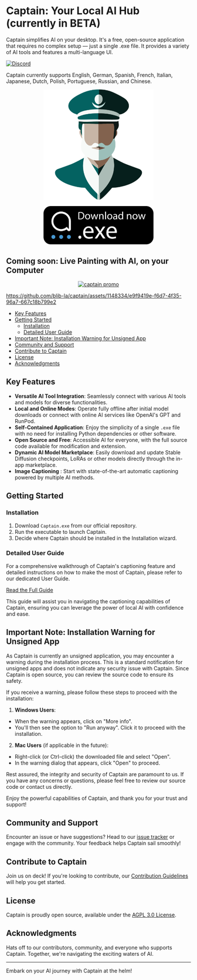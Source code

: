 # Captain: Your Local AI Hub (currently in BETA)

Captain simplifies AI on your desktop. It's a free, open-source application that requires no complex
setup — just a single .exe file. It provides a variety of AI tools and features a multi-language UI.

[![Discord](https://img.shields.io/discord/1091306623819059300?color=7289da&label=Discord&logo=discord&logoColor=fff&style=for-the-badge)](https://discord.com/invite/m3TBB9XEkb)

Captain currently supports English, German, Spanish, French, Italian, Japanese, Dutch, Polish,
Portuguese, Russian, and Chinese.

<p align="center">
    <img src="./docs/logo.png" alt="Download Captain" width="300">
</p>

<!-- releases -->
<p align="center">
  <a href="https://github.com/blib-la/captain/releases/download/v1.0.0-alpha.10/Captain-Setup-1.0.0-alpha.10.exe">
    <img src="./docs/download.svg" alt="Download Captain" width="300">
  </a>
</p>
<!-- releasesstop -->

## Coming soon: Live Painting with AI, on your Computer

<p align="center">
    <a href="https://www.youtube.com/watch?v=EbZMRe1Xgww"><img src="https://github.com/blib-la/captain/assets/1148334/24ffe548-6348-4517-9921-3a234f1e2705" alt="captain promo" /></a>
</p>

https://github.com/blib-la/captain/assets/1148334/e9f9419e-f6d7-4f35-96a7-667c18b799e2

<!-- toc -->

- [Key Features](#key-features)
- [Getting Started](#getting-started)
  * [Installation](#installation)
  * [Detailed User Guide](#detailed-user-guide)
- [Important Note: Installation Warning for Unsigned App](#important-note-installation-warning-for-unsigned-app)
- [Community and Support](#community-and-support)
- [Contribute to Captain](#contribute-to-captain)
- [License](#license)
- [Acknowledgments](#acknowledgments)

<!-- tocstop -->

## Key Features

-   **Versatile AI Tool Integration**: Seamlessly connect with various AI tools and models for
    diverse functionalities.
-   **Local and Online Modes**: Operate fully offline after initial model downloads or connect with
    online AI services like OpenAI's GPT and RunPod.
-   **Self-Contained Application**: Enjoy the simplicity of a single `.exe` file with no need for
    installing Python dependencies or other software.
-   **Open Source and Free**: Accessible AI for everyone, with the full source code available for
    modification and extension.
-   **Dynamic AI Model Marketplace**: Easily download and update Stable Diffusion checkpoints, LoRAs
    or other models directly through the in-app marketplace.
-   **Image Captioning** : Start with state-of-the-art automatic captioning powered by multiple AI
    methods.

## Getting Started

### Installation

1. Download `Captain.exe` from our official repository.
2. Run the executable to launch Captain.
3. Decide where Captain should be installed in the Installation wizard.

### Detailed User Guide

For a comprehensive walkthrough of Captain's captioning feature and detailed instructions on how to
make the most of Captain, please refer to our dedicated User Guide.

[Read the Full Guide](./docs/GUIDE.md)

This guide will assist you in navigating the captioning capabilities of Captain, ensuring you can
leverage the power of local AI with confidence and ease.

## Important Note: Installation Warning for Unsigned App

As Captain is currently an unsigned application, you may encounter a warning during the installation
process. This is a standard notification for unsigned apps and does not indicate any security issue
with Captain. Since Captain is open source, you can review the source code to ensure its safety.

If you receive a warning, please follow these steps to proceed with the installation:

1. **Windows Users**:

-   When the warning appears, click on "More info".
-   You'll then see the option to "Run anyway". Click it to proceed with the installation.

2. **Mac Users** (if applicable in the future):

-   Right-click (or Ctrl-click) the downloaded file and select "Open".
-   In the warning dialog that appears, click "Open" to proceed.

Rest assured, the integrity and security of Captain are paramount to us. If you have any concerns or
questions, please feel free to review our source code or contact us directly.

Enjoy the powerful capabilities of Captain, and thank you for your trust and support!

## Community and Support

Encounter an issue or have suggestions? Head to our
[issue tracker](https://github.com/blib-la/captain/issues) or engage with the community. Your
feedback helps Captain sail smoothly!

## Contribute to Captain

Join us on deck! If you're looking to contribute, our
[Contribution Guidelines](./.github/CONTRIBUTING.md) will help you get started.

## License

Captain is proudly open source, available under the [AGPL 3.0 License](./LICENSE).

## Acknowledgments

Hats off to our contributors, community, and everyone who supports Captain. Together, we're
navigating the exciting waters of AI.

---

Embark on your AI journey with Captain at the helm!
